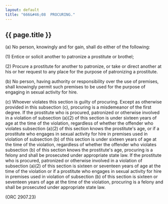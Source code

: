 ```yaml
---
layout: default
title: "666&#46;08  PROCURING."
---
```


{{ page.title }}
----------------

(a) No person, knowingly and for gain, shall do either of the following:

(1) Entice or solicit another to patronize a prostitute or brothel;

(2) Procure a prostitute for another to patronize, or take or direct another at his or her request to any place for the purpose of patronizing a prostitute.

(b) No person, having authority or responsibility over the use of premises, shall knowingly permit such premises to be used for the purpose of engaging in sexual activity for hire.

(c) Whoever violates this section is guilty of procuring. Except as otherwise provided in this subsection (c), procuring is a misdemeanor of the first degree. If the prostitute who is procured, patronized or otherwise involved in a violation of subsection (a)(2) of this section is under sixteen years of age at the time of the violation, regardless of whether the offender who violates subsection (a)(2) of this section knows the prostitute's age, or if a prostitute who engages in sexual activity for hire in premises used in violation of subsection (b) of this section is under sixteen years of age at the time of the violation, regardless of whether the offender who violates subsection (b) of this section knows the prostitute's age, procuring is a felony and shall be prosecuted under appropriate state law. If the prostitute who is procured, patronized or otherwise involved in a violation of subsection (a)(2) of this section is sixteen or seventeen years of age at the time of the violation or if a prostitute who engages in sexual activity for hire in premises used in violation of subsection (b) of this section is sixteen or seventeen years of age at the time of the violation, procuring is a felony and shall be prosecuted under appropriate state law.

(ORC 2907.23)